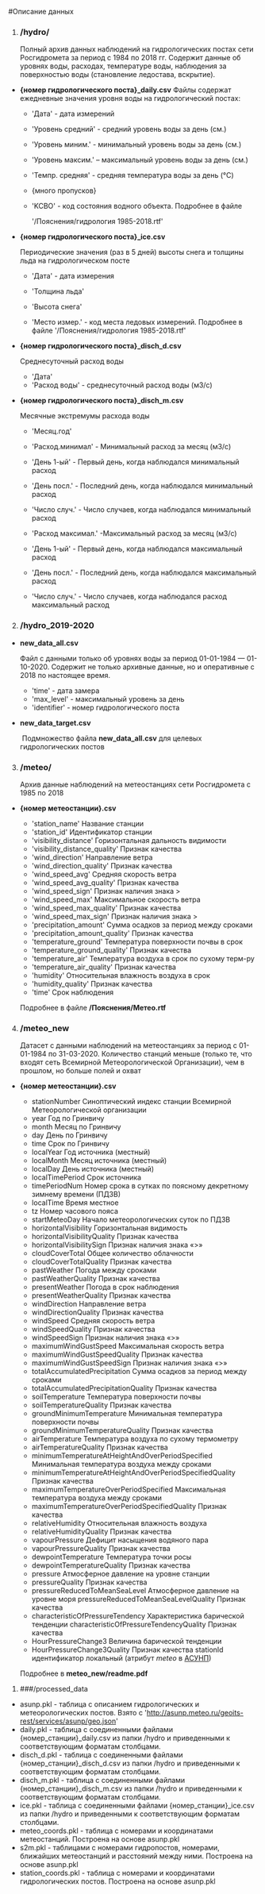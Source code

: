 #Описание данных



1. ### /hydro/

   Полный архив данных наблюдений на гидрологических постах сети Росгидромета за период с 1984 по 2018 гг. Содержит данные об уровнях воды, расходах, температуре воды, наблюдения за поверхностью воды (становление ледостава, вскрытие).

- **{номер гидрологического поста}_daily.csv**
   Файлы содержат ежедневные значения уровня воды на гидрологический постах:

  - 'Дата' - дата измерений

  - 'Уровень средний' - средний уровень воды за день (см.)

  - 'Уровень миним.' - минимальный уровень воды за день (см.)

  - 'Уровень максим.' – максимальный уровень воды за день (см.)

  - 'Темпр. средняя' - средняя температура воды за день (°C)

  - {много пропусков}

  - 'KCBO' - код состояния водного объекта. Подробнее в файле

    '/Пояснения/гидрология 1985-2018.rtf'

- **{номер гидрологического поста}_ice.csv** 

  Периодические значения (раз в 5 дней) высоты снега и толщины льда на гидрологическом посте 

  * 'Дата' - дата измерения

  * 'Толщина льда'
  * 'Высота снега'
  *  'Место измер.' - код места ледовых измерений. Подробнее в файле '/Пояснения/гидрология 1985-2018.rtf'

- **{номер гидрологического поста}_disch_d.csv**

  Среднесуточный расход воды

  -  'Дата'
  - 'Расход воды' - среднесуточный расход воды (м3/с)

- **{номер гидрологического поста}_disch_m.csv** 

  Месячные экстремумы расхода воды

  * 'Месяц.год'

  *  'Расход.минимал' - Минимальный расход за месяц (м3/с)

  * 'День 1-ый' - Первый день, когда наблюдался минимальный расход

  * 'День посл.' - Последний день, когда наблюдался минимальный расход

  * 'Число случ.' - Число случаев, когда наблюдался минимальный расход

  * 'Расход максимал.' -Максимальный расход за месяц (м3/с)

  * 'День 1-ый' - Первый день, когда наблюдался максимальный расход

  * 'День посл.' - Последний день, когда наблюдался максимальный расход

  * 'Число случ.' - Число случаев, когда наблюдался расход максимальный расход

    

2. ### /hydro_2019-2020

- **new_data_all.csv**

  Файл с данными только об уровнях воды за период 01-01-1984 — 01-10-2020.  Содержит не только архивные данные, но и оперативные с 2018 по настоящее время.

  - 'time' - дата замера
  - 'max_level' - максимальный уровень за день
  - 'identifier' - номер гидрологического поста

- **new_data_target.csv** 

  ​	Подмножество файла **new_data_all.csv** для целевых гидрологических постов

  

3. ### /meteo/

   Архив данные наблюдений на метеостанциях сети Росгидромета с 1985 по 2018

* **{номер метеостанции}.csv**

  * 'station_name' Название станции
  * 'station_id' Идентификатор станции
  * 'visibility_distance' Горизонтальная дальность видимости
  * 'visibility_distance_quality' Признак качества
  * 'wind_direction' Направление ветра
  * 'wind_direction_quality' Признак качества
  * 'wind_speed_avg' Средняя скорость ветра
  * 'wind_speed_avg_quality' Признак качества
  * 'wind_speed_sign' Признак наличия знака >
  * 'wind_speed_max' Максимальное скорость ветра
  * 'wind_speed_max_quality' Признак качества
  * 'wind_speed_max_sign' Признак наличия знака >
  * 'precipitation_amount' Сумма осадков за период между сроками
  * 'precipitation_amount_quality' Признак качества
  * 'temperature_ground' Температура поверхности почвы в срок
  * 'temperature_ground_quality' Признак качества
  * 'temperature_air' Температура воздуха в срок по сухому терм-ру
  * 'temperature_air_quality' Признак качества
  * 'humidity' Относительная влажность воздуха в срок
  * 'humidity_quality' Признак качества
  * 'time' Срок наблюдения

  Подробнее в файле **/Пояснения/Метео.rtf**

  

4. ### /meteo_new

   Датасет с данными наблюдений на метеостанциях за период с 01-01-1984 по 31-03-2020. Количество станций меньше (только те, что входят сеть Всемирной Метеорологической Организации), чем в прошлом, но больше полей и охват

* **{номер метеостанции}.csv**
  * stationNumber  Синоптический индекс станции Всемирной Метеорологической организации 
  * year  Год по Гринвичу  
  * month  Месяц по Гринвичу  
  * day  День по Гринвичу  
  * time  Срок по Гринвичу  
  * localYear  Год источника (местный)  
  * localMonth  Месяц источника (местный)  
  * localDay  День источника (местный)  
  * localTimePeriod  Срок источника  
  * timePeriodNum  Номер срока в сутках по поясному декретному зимнему времени (ПДЗВ)  
  * localTime  Время местное  
  * tz  Номер часового пояса  
  * startMeteoDay  Начало метеорологических суток по ПДЗВ  
  * horizontalVisibility  Горизонтальная видимость  
  * horizontalVisibilityQuality  Признак качества  
  * horizontalVisibilitySign  Признак наличия знака «>»  
  * cloudCoverTotal  Общее количество облачности  
  * cloudCoverTotalQuality  Признак качества  
  * pastWeather  Погода между сроками  
  * pastWeatherQuality  Признак качества  
  * presentWeather  Погода в срок наблюдения  
  * presentWeatherQuality  Признак качества  
  * windDirection  Направление ветра  
  * windDirectionQuality  Признак качества  
  * windSpeed  Средняя скорость ветра  
  * windSpeedQuality  Признак качества  
  * windSpeedSign  Признак наличия знака «>»  
  * maximumWindGustSpeed  Максимальная скорость ветра  
  * maximumWindGustSpeedQuality  Признак качества  
  * maximumWindGustSpeedSign  Признак наличия знака «>»  
  * totalAccumulatedPrecipitation  Сумма осадков за период между сроками  
  * totalAccumulatedPrecipitationQuality  Признак качества  
  * soilTemperature  Температура поверхности почвы  
  * soilTemperatureQuality  Признак качества  
  * groundMinimumTemperature  Минимальная температура поверхности почвы  
  * groundMinimumTemperatureQuality  Признак качества  
  * airTemperature  Температура воздуха по сухому термометру  
  * airTemperatureQuality  Признак качества  
  * minimumTemperatureAtHeightAndOverPeriodSpecified  Минимальная температура воздуха между сроками  
  * minimumTemperatureAtHeightAndOverPeriodSpecifiedQuality  Признак качества  
  * maximumTemperatureOverPeriodSpecified  Максимальная температура воздуха между сроками  
  * maximumTemperatureOverPeriodSpecifiedQuality  Признак качества  
  * relativeHumidity  Относительная влажность воздуха  
  * relativeHumidityQuality  Признак качества  
  * vapourPressure  Дефицит насыщения водяного пара  
  * vapourPressureQuality  Признак качества  
  * dewpointTemperature  Температура точки росы  
  * dewpointTemperatureQuality  Признак качества  
  * pressure  Атмосферное давление на уровне станции  
  * pressureQuality  Признак качества  
  * pressureReducedToMeanSeaLevel  Атмосферное давление на уровне моря  pressureReducedToMeanSeaLevelQuality  Признак качества  
  * characteristicOfPressureTendency  Характеристика барической тенденции  characteristicOfPressureTendencyQuality  Признак качества  
  * HourPressureChange3  Величина барической тенденции  
  * HourPressureChange3Quality  Признак качества  stationId  идентификатор локальный (атрибут _meteo_ в [АСУНП](http://asunp.meteo.ru/geoits-rest/services/asunp/geo.json))

  Подробнее в **meteo_new/readme.pdf**



1. ###/processed_data

- asunp.pkl - таблица с описанием гидрологических и метеорологических постов. Взято с 'http://asunp.meteo.ru/geoits-rest/services/asunp/geo.json'
- daily.pkl - таблица с соединенными файлами {номер_станции}_daily.csv из папки /hydro и приведенными к соответствующим форматам столбцами.
- disch_d.pkl - таблица с соединенными файлами {номер_станции}_disch_d.csv из папки /hydro и приведенными к соответствующим форматам столбцами.
- disch_m.pkl - таблица с соединенными файлами {номер_станции}_disch_m.csv из папки /hydro и приведенными к соответствующим форматам столбцами.
- ice.pkl - таблица с соединенными файлами {номер_станции}_ice.csv из папки /hydro и приведенными к соответствующим форматам столбцами.
- meteo_coords.pkl - таблица с номерами и координатами метеостанций. Построена на основе asunp.pkl
- s2m.pkl - таблицами с номерами гидропостов, номерами, ближайших метеостанций и расстояний между ними.
   Построена на основе asunp.pkl
- station_coords.pkl - таблица с номерами и координатами гидрологических постов. Построена на основе asunp.pkl